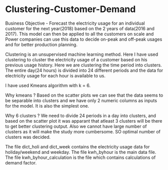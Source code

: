 # Clustering-Customer-Demand

Business Objective - Forecast the electricity usage for an individual customer for the next year(2018) based on the 2 years of data(2016 and 2017). This model can then be applied to all the customers on scale and Power companies can use this data to decide on-peak and off-peak usages and for better production planning.

Clustering is an unsupervised machine learning method. Here I have used clustering to cluster the electricity usage of a customer based on his previous usage history. Here we are clustering the time period into clusters. The entire day(24 hours) is divided into 24 different periods and the data for electricity usage for each hour is available to us. 

I have used Kmeans algorithm with k = 6.

Why kmeans ? 
Based on the scatter plots we can see that the data seems to be separable into clusters and we have only 2 numeric columns as inputs for the model. It is also the simplest one. 

Why 6 clusters ? 
We need to divide 24 periods in a day into clusters, and based on the scatter plot it was apparant that atleast 3 clusters will be there to get better clustering output. Also we cannot have large number of clusters as it will make the study more cumbersome. SO optimal number of clusters was decided. 


The file dict_holi and dict_week contains the electricity usage data for holiday/weekend and weekday.
The file kwh_byhour is the main data file. 
The file kwh_byhour_calculation is the file which contains calculations of demand factor.
